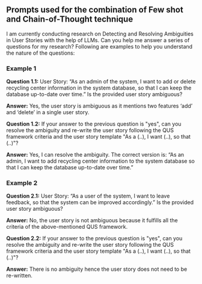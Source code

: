 ## Prompts used for the combination of Few shot and Chain-of-Thought technique

I am currently conducting research on Detecting and Resolving Ambiguities in User Stories with the help of LLMs. Can you help me answer a series of questions for my research? Following are examples to help you understand the nature of the questions:

### Example 1 
**Question 1.1:** User Story: “As an admin of the system, I want to add or delete recycling center information in the system database, so that I can keep the database up-to-date over time.” Is the provided user story ambiguous?

**Answer:** Yes, the user story is ambiguous as it mentions two features ‘add’ and ‘delete’ in a single user story.

**Question 1.2:** If your answer to the previous question is "yes", can you resolve the ambiguity and re-write the user story following the QUS framework criteria and the user story template "As a (..), I want (..), so that (..)"?

**Answer:** Yes, I can resolve the ambiguity. The correct version is: “As an admin, I want to add recycling center information to the system database so that I can keep the database up-to-date over time.”

### Example 2 
**Question 2.1:** User Story: “As a user of the system, I want to leave feedback, so that the system can be improved accordingly.” Is the provided user story ambiguous?

**Answer:** No, the user story is not ambiguous because it fulfills all the criteria of the above-mentioned QUS framework.

**Question 2.2:** If your answer to the previous question is "yes", can you resolve the ambiguity and re-write the user story following the QUS framework criteria and the user story template "As a (..), I want (..), so that (..)"?

**Answer:** There is no ambiguity hence the user story does not need to be re-written.

